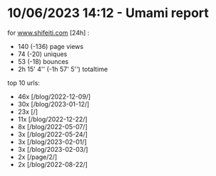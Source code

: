# 10/06/2023 14:12 - Umami report
for www.shifeiti.com [24h] :

 - 140 (-136) page views
 - 74 (-20) uniques
 - 53 (-18) bounces
 - 2h 15' 4'' (-1h 57' 5'') totaltime


top 10 urls:
 - 46x [/blog/2022-12-09/]
 - 30x [/blog/2023-01-12/]
 - 23x [/]
 - 11x [/blog/2022-12-22/]
 - 8x [/blog/2022-05-07/]
 - 3x [/blog/2022-05-24/]
 - 3x [/blog/2023-02-01/]
 - 3x [/blog/2023-02-03/]
 - 2x [/page/2/]
 - 2x [/blog/2022-08-22/]


